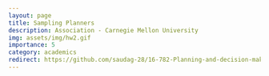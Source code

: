 ```yaml
---
layout: page
title: Sampling Planners
description: Association - Carnegie Mellon University
img: assets/img/hw2.gif
importance: 5
category: academics
redirect: https://github.com/saudag-28/16-782-Planning-and-decision-making-in-robotics/tree/main/HW2
---
```

